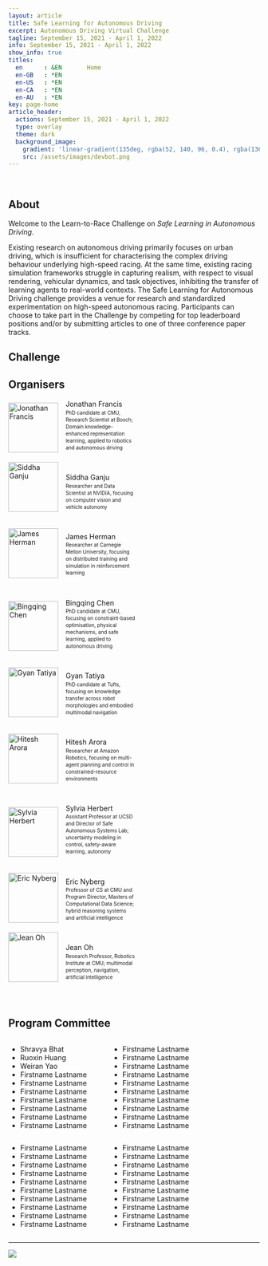 ```yaml
---
layout: article
title: Safe Learning for Autonomous Driving
excerpt: Autonomous Driving Virtual Challenge
tagline: September 15, 2021 - April 1, 2022
info: September 15, 2021 - April 1, 2022
show_info: true
titles:
  en      : &EN       Home
  en-GB   : *EN
  en-US   : *EN
  en-CA   : *EN
  en-AU   : *EN
key: page-home
article_header:
  actions: September 15, 2021 - April 1, 2022
  type: overlay
  theme: dark   
  background_image:
    gradient: 'linear-gradient(135deg, rgba(52, 140, 96, 0.4), rgba(136, 73, 107, 0.4))'
    src: /assets/images/devbot.png
---
```


<style>
.article__header--overlay .overlay {
    min-height: 36rem;
    padding-top: 5rem;
    padding-bottom: 5rem;
}

.article__header {
    margin: 0 0 0 0;
}

.article__header h1 {
    display: inline;
    font-size: 3em;
    letter-spacing: -0.04em;
    line-height: 0.9;
    text-shadow: -20px -8px 17px rgb(0 0 0 / 30%);
    word-wrap: break-word;
}

.overlay__excerpt {
    margin: 20px 0 0 0;
}

ul.menu li::after {
    content:"September 15, 2021 - April 1, 2022";
}

ul.menu a {
    display: none;
}

.pc_list_item {
    display:inline-block;
    width:200px;
}

.logos-organizers {
    display: flex;
    align-items: center;
    flex-direction: row;
    flex-wrap: nowrap;
}

.img-fluid {
    max-width: 100%;
    height: auto;
}

img {
    vertical-align: middle;
    border-style: none;
}
</style>

<br>

## About

Welcome to the Learn-to-Race Challenge on <i>Safe Learning in Autonomous Driving</i>.

Existing research on autonomous driving primarily focuses on urban driving, which is insufficient for characterising the complex driving behaviour underlying high-speed racing. At the same time, existing racing simulation frameworks struggle in capturing realism, with respect to visual rendering, vehicular dynamics, and task objectives, inhibiting the transfer of learning agents to real-world contexts. The Safe Learning for Autonomous Driving challenge provides a venue for research and standardized experimentation on high-speed autonomous racing. Participants can choose to take part in the Challenge by competing for top leaderboard positions and/or by submitting articles to one of three conference paper tracks.

## Challenge

## Organisers

<div style="display:inline; width:900px;">

<div style="display:inline-block; width:270px;">
<div style="display:inline-block; width:101px;">
<a href="https://jonfranc.com">        
    <img style="width:100px; height:100px; position: relative; bottom: 40px;" src="/challenge/assets/images/organizers/jonathan_francis.png" alt="Jonathan Francis">
</a>
</div>
<div style="display:inline-block; width:150px; line-height:1.4;">
<p style="margin:0 0 0 10px;">Jonathan Francis</p>
<!--p style="margin:0 0 0 10px;">CMU + Bosch</p-->
<p style="margin:0 0 0 10px; font-size:10px;">PhD candidate at CMU, Research Scientist at Bosch; Domain knowledge-enhanced representation learning, applied to robotics and autonomous driving</p>
</div>
</div>

<div style="display:inline-block; width:270px;">
<div style="display:inline-block; width:101px;">
<a href="https://jonfranc.com">        
    <img style="width:100px; height:100px; position: relative; bottom: 40px;" src="/challenge/assets/images/organizers/siddha_ganju.png" alt="Siddha Ganju">
</a>
</div>
<div style="display:inline-block; width:150px; line-height:1.4;">
<p style="margin:0 0 0 10px;">Siddha Ganju</p>
<!--p style="margin:0 0 0 10px;">NVIDIA</p-->
<p style="margin:0 0 0 10px; font-size:10px;">Researcher and Data Scientist at NVIDIA, focusing on computer vision and vehicle autonomy</p>
</div>
</div>

<div style="display:inline-block; width:270px;">
<div style="display:inline-block; width:101px;">
<a href="https://jonfranc.com">        
    <img style="width:100px; height:100px; position: relative; bottom: 40px;" src="/challenge/assets/images/organizers/james_herman.png" alt="James Herman">
</a>
</div>
<div style="display:inline-block; width:150px; line-height:1.4;">
<p style="margin:0 0 0 10px;">James Herman</p>
<!--p style="margin:0 0 0 10px;">CMU</p-->
<p style="margin:0 0 0 10px; font-size:10px;">Researcher at Carnegie Mellon University, focusing on distributed training and simulation in reinforcement learning</p>
</div>
</div>

<div style="display:inline-block; width:270px;">
<div style="display:inline-block; width:101px;">
<a href="https://jonfranc.com"><img style="width:100px; height:100px; position: relative; bottom: 40px;" src="/challenge/assets/images/organizers/bingqing_chen.png" alt="Bingqing Chen"></a>
</div>
<div style="display:inline-block; width:150px; line-height:1.4;">
<p style="margin:0 0 0 10px;">Bingqing Chen</p>
<!--p style="margin:0 0 0 10px;">CMU</p-->
<p style="margin:0 0 0 10px; font-size:10px;">PhD candidate at CMU, focusing on constraint-based optimisation, physical mechanisms, and safe learning, applied to autonomous driving</p>
</div>
</div>

<div style="display:inline-block; width:270px;">
<div style="display:inline-block; width:101px;">
<a href="https://jonfranc.com"><img style="width:100px; height:100px; position: relative; bottom: 40px;" src="/challenge/assets/images/organizers/gyan_tatiya.png" alt="Gyan Tatiya"></a>
</div>
<div style="display:inline-block; width:150px; line-height:1.4;">
<p style="margin:0 0 0 10px;">Gyan Tatiya</p>
<!--p style="margin:0 0 0 10px;">CMU</p-->
<p style="margin:0 0 0 10px; font-size:10px;">PhD candidate at Tufts, focusing on knowledge transfer across robot morphologies and embodied multimodal navigation</p>
</div>
</div>

<div style="display:inline-block; width:270px;">
<div style="display:inline-block; width:101px;">
<a href="https://jonfranc.com"><img style="width:100px; height:100px; position: relative; bottom: 40px;" src="/challenge/assets/images/organizers/hitesh_arora.png" alt="Hitesh Arora"></a>
</div>
<div style="display:inline-block; width:150px; line-height:1.4;">
<p style="margin:0 0 0 10px;">Hitesh Arora</p>
<!--p style="margin:0 0 0 10px;">CMU</p-->
<p style="margin:0 0 0 10px; font-size:10px;">Researcher at Amazon Robotics, focusing on multi-agent planning and control in constrained-resource environments</p>
</div>
</div>

<div style="display:inline-block; width:270px;">
<div style="display:inline-block; width:101px;">
<a href="https://sylviaherbert.com"><img style="width:100px; height:100px; position: relative; bottom: 40px;" src="/challenge/assets/images/organizers/sylvia_herbert.png" alt="Sylvia Herbert"></a>
</div>
<div style="display:inline-block; width:150px; line-height:1.4;">
<p style="margin:0 0 0 10px;">Sylvia Herbert</p>
<!--p style="margin:0 0 0 10px;">CMU</p-->
<p style="margin:0 0 0 10px; font-size:10px;">Assistant Professor at UCSD and Director of Safe Autonomous Systems Lab; uncertainty modeling in control, safety-aware learning, autonomy</p>
</div>
</div>

<div style="display:inline-block; width:270px;">
<div style="display:inline-block; width:101px;">
<a href="https://www.cs.cmu.edu/~ehn/"><img style="width:100px; height:100px; position: relative; bottom: 40px;" src="/challenge/assets/images/organizers/eric_nyberg.png" alt="Eric Nyberg"></a>
</div>
<div style="display:inline-block; width:150px; line-height:1.4;">
<p style="margin:0 0 0 10px;">Eric Nyberg</p>
<!--p style="margin:0 0 0 10px;">CMU</p-->
<p style="margin:0 0 0 10px; font-size:10px;">Professor of CS at CMU and Program Director, Masters of Computational Data Science; hybrid reasoning systems and artificial intelligence</p>
</div>
</div>

<div style="display:inline-block; width:270px;">
<div style="display:inline-block; width:101px;">
<a href="https://www.cs.cmu.edu/~./jeanoh/"><img style="width:100px; height:100px; position: relative; bottom: 40px;" src="/challenge/assets/images/organizers/jean_oh.png" alt="Jean Oh"></a>
</div>
<div style="display:inline-block; width:150px; line-height:1.4;">
<p style="margin:0 0 0 10px;">Jean Oh</p>
<!--p style="margin:0 0 0 10px;">CMU</p-->
<p style="margin:0 0 0 10px; font-size:10px;">Research Professor, Robotics Institute at CMU; multimodal perception, navigation, artificial intelligence</p>
</div>
</div>

</div>

## Program Committee

<!-- column 1 -->
<div style="width:201px; display:inline-block;">
<ul>
<li>Shravya Bhat</li>
<li>Ruoxin Huang</li>
<li>Weiran Yao</li>
<li>Firstname Lastname</li>
<li>Firstname Lastname</li>
<li>Firstname Lastname</li>
<li>Firstname Lastname</li>
<li>Firstname Lastname</li>
<li>Firstname Lastname</li>
<li>Firstname Lastname</li>
</ul>
</div>

<!-- column 2 -->
<div style="width:201px; display:inline-block;">
<ul>
<li>Firstname Lastname</li>
<li>Firstname Lastname</li>
<li>Firstname Lastname</li>
<li>Firstname Lastname</li>
<li>Firstname Lastname</li>
<li>Firstname Lastname</li>
<li>Firstname Lastname</li>
<li>Firstname Lastname</li>
<li>Firstname Lastname</li>
<li>Firstname Lastname</li>
</ul>
</div>

<!-- column 3 -->
<div style="width:201px; display:inline-block;">
<ul>
<li>Firstname Lastname</li>
<li>Firstname Lastname</li>
<li>Firstname Lastname</li>
<li>Firstname Lastname</li>
<li>Firstname Lastname</li>
<li>Firstname Lastname</li>
<li>Firstname Lastname</li>
<li>Firstname Lastname</li>
<li>Firstname Lastname</li>
<li>Firstname Lastname</li>
</ul>
</div>

<!-- column 4 -->
<div style="width:201px; display:inline-block;">
<ul>
<li>Firstname Lastname</li>
<li>Firstname Lastname</li>
<li>Firstname Lastname</li>
<li>Firstname Lastname</li>
<li>Firstname Lastname</li>
<li>Firstname Lastname</li>
<li>Firstname Lastname</li>
<li>Firstname Lastname</li>
<li>Firstname Lastname</li>
<li>Firstname Lastname</li>
</ul>
</div>

---

<img src="/challenge/assets/images/sponsors/sponsor_banner.png">

<!--
<div class="col-lg-12 col-xl-6">
            <div class="logos-organizers">
              <div class="logo-organizer">
                <img class="img-fluid" src="/challenge/assets/images/sponsors/arrival_logo.png">
              </div>
              <div class="logo-organizer">
                <img class="img-fluid" src="/challenge/assets/images/sponsors/cmu_logo.png">
              </div>
              <div class="logo-organizer">
                <img class="img-fluid" src="/challenge/assets/images/sponsors/aicrowd_logo.png">
              </div>
              <div class="logo-organizer">
                <img class="img-fluid" src="/challenge/assets/images/sponsors/aws_logo.png">
              </div>
              <div class="logo-organizer">
                <img class="img-fluid" src="/challenge/assets/images/sponsors/bosch_logo.png">
              </div>
            </div>
          </div>
-->
<!--
<div style="width:900px; display:inline-block;">
<img style="height:100px; width:186px;" src="/challenge/assets/images/sponsors/arrival_logo.png">
<img style="height:100px; width:157px;" src="/challenge/assets/images/sponsors/cmu_logo.png">
<img style="height:100px; width:100px;" src="/challenge/assets/images/sponsors/aicrowd_logo.png">
<img style="height:100px; width:98px;" src="/challenge/assets/images/sponsors/aws_logo.png">
<img style="height:100px; width:272px;" src="/challenge/assets/images/sponsors/bosch_logo.png">
<img style="height:100px; width:354px;" src="/challenge/assets/images/sponsors/honda_logo.png">
</div>
-->
